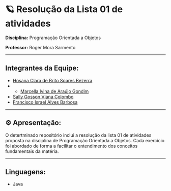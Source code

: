 
# 🪐 Resolução da Lista 01 de atividades 
**Disciplina:** Programação Orientada a Objetos

**Professor:** Roger Mora Sarmento



---

## Integrantes da Equipe:
- [Hosana Clara de Brito Soares Bezerra](https://github.com/hosanasoaress)
- - [Marcella Ivina de Araújo Gondim](https://github.com/MarcyIvi)
- [Sally Gosson Viana Colombo](https://github.com/sallygosson)
- [Francisco Israel Alves Barbosa](https://github.com/alvesisrael221)


---

## ⚙️ Apresentação:
O detertminado repositório inclui a resolução da lista 01 de atividades proposta na disciplina de Programação Orientada a Objetos. Cada exercício foi abordado de forma a facilitar o entendimento dos conceitos fundamentais da matéria.

---

## Linguagens:
- Java
